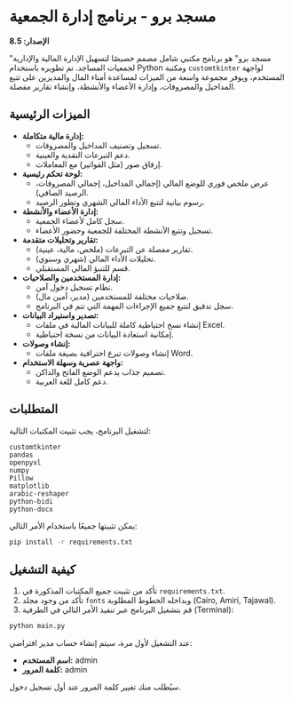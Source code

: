 # مسجد برو - برنامج إدارة الجمعية

**الإصدار: 8.5**

"مسجد برو" هو برنامج مكتبي شامل مصمم خصيصًا لتسهيل الإدارة المالية والإدارية لجمعيات المساجد. تم تطويره باستخدام Python ومكتبة `customtkinter` لواجهة المستخدم، ويوفر مجموعة واسعة من الميزات لمساعدة أمناء المال والمديرين على تتبع المداخيل والمصروفات، وإدارة الأعضاء والأنشطة، وإنشاء تقارير مفصلة.

## الميزات الرئيسية

- **إدارة مالية متكاملة:**
  - تسجيل وتصنيف المداخيل والمصروفات.
  - دعم التبرعات النقدية والعينية.
  - إرفاق صور (مثل الفواتير) مع المعاملات.
- **لوحة تحكم رئيسية:**
  - عرض ملخص فوري للوضع المالي (إجمالي المداخيل، إجمالي المصروفات، الرصيد الصافي).
  - رسوم بيانية لتتبع الأداء المالي الشهري وتطور الرصيد.
- **إدارة الأعضاء والأنشطة:**
  - سجل كامل لأعضاء الجمعية.
  - تسجيل وتتبع الأنشطة المختلفة للجمعية وحضور الأعضاء.
- **تقارير وتحليلات متقدمة:**
  - تقارير مفصلة عن التبرعات (ملخص، مالية، عينية).
  - تحليلات الأداء المالي (شهري وسنوي).
  - قسم للتنبؤ المالي المستقبلي.
- **إدارة المستخدمين والصلاحيات:**
  - نظام تسجيل دخول آمن.
  - صلاحيات مختلفة للمستخدمين (مدير، أمين مال).
  - سجل تدقيق لتتبع جميع الإجراءات المهمة التي تتم في البرنامج.
- **تصدير واستيراد البيانات:**
  - إنشاء نسخ احتياطية كاملة للبيانات المالية في ملفات Excel.
  - إمكانية استعادة البيانات من نسخة احتياطية.
- **إنشاء وصولات:**
  - إنشاء وصولات تبرع احترافية بصيغة ملفات Word.
- **واجهة عصرية وسهلة الاستخدام:**
  - تصميم جذاب يدعم الوضع الفاتح والداكن.
  - دعم كامل للغة العربية.

## المتطلبات

لتشغيل البرنامج، يجب تثبيت المكتبات التالية:

```
customtkinter
pandas
openpyxl
numpy
Pillow
matplotlib
arabic-reshaper
python-bidi
python-docx
```

يمكن تثبيتها جميعًا باستخدام الأمر التالي:
```bash
pip install -r requirements.txt
```

## كيفية التشغيل

1. تأكد من تثبيت جميع المكتبات المذكورة في `requirements.txt`.
2. تأكد من وجود مجلد `fonts` وبداخله الخطوط المطلوبة (Cairo, Amiri, Tajawal).
3. قم بتشغيل البرنامج عبر تنفيذ الأمر التالي في الطرفية (Terminal):

```bash
python main.py
```

عند التشغيل لأول مرة، سيتم إنشاء حساب مدير افتراضي:
- **اسم المستخدم:** admin
- **كلمة المرور:** admin

سيُطلب منك تغيير كلمة المرور عند أول تسجيل دخول.
